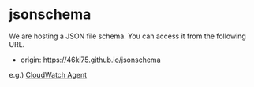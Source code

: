 # jsonschema

We are hosting a JSON file schema. You can access it from the following URL.

- origin: https://46ki75.github.io/jsonschema

e.g.) [CloudWatch Agent](https://46ki75.github.io/jsonschema/v1/amazon-cloudwatch-agent-schema.json)
